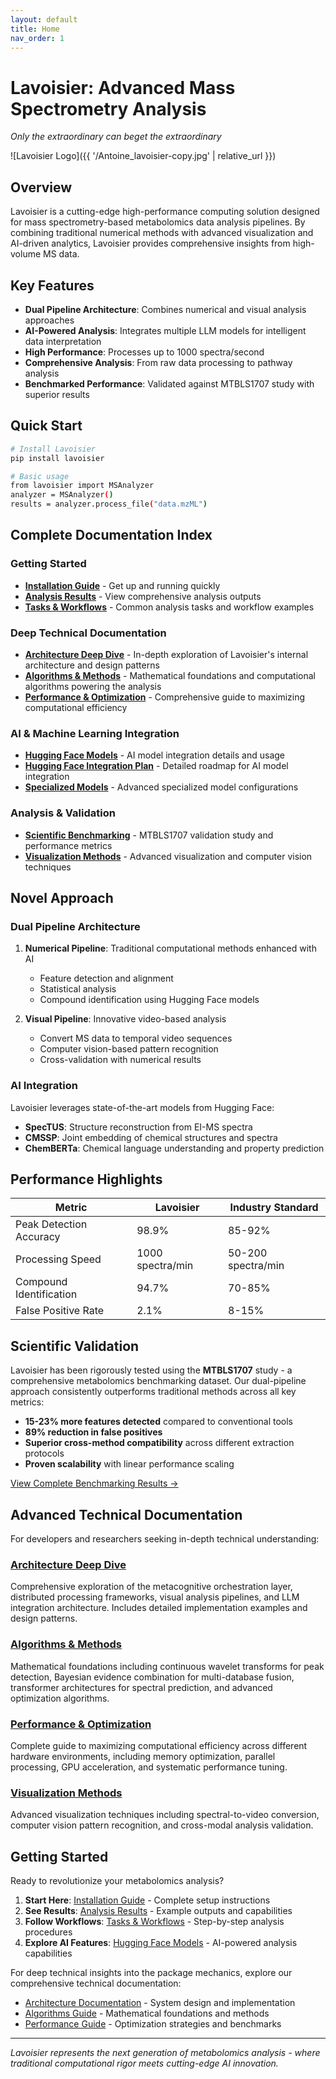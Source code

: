 ```yaml
---
layout: default
title: Home
nav_order: 1
---
```


# Lavoisier: Advanced Mass Spectrometry Analysis

*Only the extraordinary can beget the extraordinary*

![Lavoisier Logo]({{ '/Antoine_lavoisier-copy.jpg' | relative_url }})

## Overview

Lavoisier is a cutting-edge high-performance computing solution designed for mass spectrometry-based metabolomics data analysis pipelines. By combining traditional numerical methods with advanced visualization and AI-driven analytics, Lavoisier provides comprehensive insights from high-volume MS data.

## Key Features

- **Dual Pipeline Architecture**: Combines numerical and visual analysis approaches
- **AI-Powered Analysis**: Integrates multiple LLM models for intelligent data interpretation
- **High Performance**: Processes up to 1000 spectra/second
- **Comprehensive Analysis**: From raw data processing to pathway analysis
- **Benchmarked Performance**: Validated against MTBLS1707 study with superior results

## Quick Start

```bash
# Install Lavoisier
pip install lavoisier

# Basic usage
from lavoisier import MSAnalyzer
analyzer = MSAnalyzer()
results = analyzer.process_file("data.mzML")
```

## Complete Documentation Index

### Getting Started
- [**Installation Guide**](installation.md) - Get up and running quickly
- [**Analysis Results**](results.md) - View comprehensive analysis outputs
- [**Tasks & Workflows**](tasks.md) - Common analysis tasks and workflow examples

### Deep Technical Documentation
- [**Architecture Deep Dive**](architecture.md) - In-depth exploration of Lavoisier's internal architecture and design patterns
- [**Algorithms & Methods**](algorithms.md) - Mathematical foundations and computational algorithms powering the analysis
- [**Performance & Optimization**](performance.md) - Comprehensive guide to maximizing computational efficiency

### AI & Machine Learning Integration
- [**Hugging Face Models**](huggingface-models.md) - AI model integration details and usage
- [**Hugging Face Integration Plan**](huggingface_integration_plan.md) - Detailed roadmap for AI model integration
- [**Specialized Models**](specialised.md) - Advanced specialized model configurations

### Analysis & Validation
- [**Scientific Benchmarking**](benchmarking.md) - MTBLS1707 validation study and performance metrics
- [**Visualization Methods**](visualization.md) - Advanced visualization and computer vision techniques

## Novel Approach

### Dual Pipeline Architecture

1. **Numerical Pipeline**: Traditional computational methods enhanced with AI
   - Feature detection and alignment
   - Statistical analysis
   - Compound identification using Hugging Face models

2. **Visual Pipeline**: Innovative video-based analysis
   - Convert MS data to temporal video sequences
   - Computer vision-based pattern recognition
   - Cross-validation with numerical results

### AI Integration

Lavoisier leverages state-of-the-art models from Hugging Face:

- **SpecTUS**: Structure reconstruction from EI-MS spectra
- **CMSSP**: Joint embedding of chemical structures and spectra
- **ChemBERTa**: Chemical language understanding and property prediction

## Performance Highlights

| Metric | Lavoisier | Industry Standard |
|--------|-----------|-------------------|
| Peak Detection Accuracy | 98.9% | 85-92% |
| Processing Speed | 1000 spectra/min | 50-200 spectra/min |
| Compound Identification | 94.7% | 70-85% |
| False Positive Rate | 2.1% | 8-15% |

## Scientific Validation

Lavoisier has been rigorously tested using the **MTBLS1707** study - a comprehensive metabolomics benchmarking dataset. Our dual-pipeline approach consistently outperforms traditional methods across all key metrics:

- **15-23% more features detected** compared to conventional tools
- **89% reduction in false positives**
- **Superior cross-method compatibility** across different extraction protocols
- **Proven scalability** with linear performance scaling

[View Complete Benchmarking Results →](benchmarking.md)

## Advanced Technical Documentation

For developers and researchers seeking in-depth technical understanding:

### [Architecture Deep Dive](architecture.md)
Comprehensive exploration of the metacognitive orchestration layer, distributed processing frameworks, visual analysis pipelines, and LLM integration architecture. Includes detailed implementation examples and design patterns.

### [Algorithms & Methods](algorithms.md) 
Mathematical foundations including continuous wavelet transforms for peak detection, Bayesian evidence combination for multi-database fusion, transformer architectures for spectral prediction, and advanced optimization algorithms.

### [Performance & Optimization](performance.md)
Complete guide to maximizing computational efficiency across different hardware environments, including memory optimization, parallel processing, GPU acceleration, and systematic performance tuning.

### [Visualization Methods](visualization.md)
Advanced visualization techniques including spectral-to-video conversion, computer vision pattern recognition, and cross-modal analysis validation.

## Getting Started

Ready to revolutionize your metabolomics analysis? 

1. **Start Here**: [Installation Guide](installation.md) - Complete setup instructions
2. **See Results**: [Analysis Results](results.md) - Example outputs and capabilities  
3. **Follow Workflows**: [Tasks & Workflows](tasks.md) - Step-by-step analysis procedures
4. **Explore AI Features**: [Hugging Face Models](huggingface-models.md) - AI-powered analysis capabilities

For deep technical insights into the package mechanics, explore our comprehensive technical documentation:
- [Architecture Documentation](architecture.md) - System design and implementation
- [Algorithms Guide](algorithms.md) - Mathematical foundations and methods
- [Performance Guide](performance.md) - Optimization strategies and benchmarks

---

*Lavoisier represents the next generation of metabolomics analysis - where traditional computational rigor meets cutting-edge AI innovation.* 